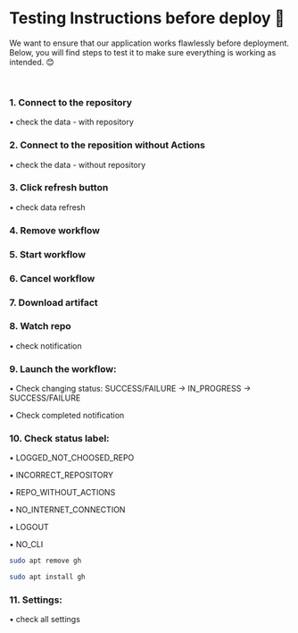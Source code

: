 # Testing Instructions before deploy 🧪

We want to ensure that our application works flawlessly before deployment. Below, you will find steps to test it to make sure everything is working as intended. 😊

</br>

### 1. Connect to the repository
• check the data - with repository

### 2. Connect to the reposition without Actions
• check the data - without repository

### 3. Click refresh button
• check data refresh

### 4. Remove workflow

### 5. Start workflow

### 6. Cancel workflow

### 7. Download artifact

### 8. Watch repo
• check notification

### 9. Launch the workflow:
• Check changing status: SUCCESS/FAILURE -> IN_PROGRESS -> SUCCESS/FAILURE

• Check completed notification

### 10. Check status label:
• LOGGED_NOT_CHOOSED_REPO

• INCORRECT_REPOSITORY

• REPO_WITHOUT_ACTIONS

• NO_INTERNET_CONNECTION

• LOGOUT

• NO_CLI

```bash
sudo apt remove gh
```

```bash
sudo apt install gh
```

### 11. Settings:
• check all settings

